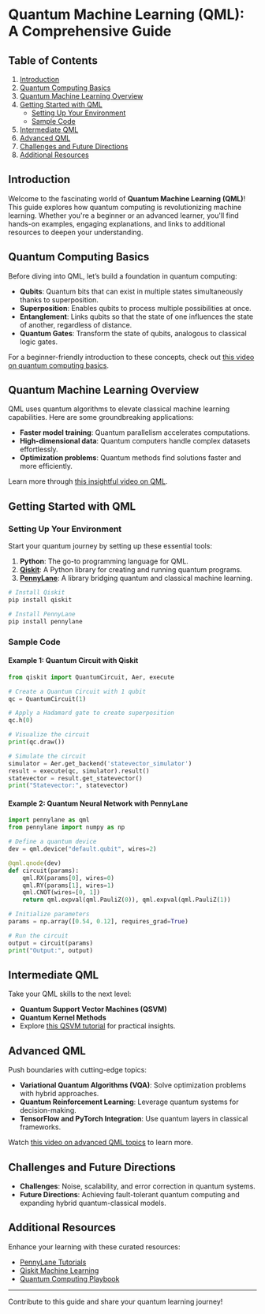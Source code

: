 # Quantum Machine Learning (QML): A Comprehensive Guide

## Table of Contents
1. [Introduction](#introduction)
2. [Quantum Computing Basics](#quantum-computing-basics)
3. [Quantum Machine Learning Overview](#quantum-machine-learning-overview)
4. [Getting Started with QML](#getting-started-with-qml)
   - [Setting Up Your Environment](#setting-up-your-environment)
   - [Sample Code](#sample-code)
5. [Intermediate QML](#intermediate-qml)
6. [Advanced QML](#advanced-qml)
7. [Challenges and Future Directions](#challenges-and-future-directions)
8. [Additional Resources](#additional-resources)

## Introduction
Welcome to the fascinating world of **Quantum Machine Learning (QML)**! This guide explores how quantum computing is revolutionizing machine learning. Whether you're a beginner or an advanced learner, you'll find hands-on examples, engaging explanations, and links to additional resources to deepen your understanding.

## Quantum Computing Basics

Before diving into QML, let’s build a foundation in quantum computing:

- **Qubits**: Quantum bits that can exist in multiple states simultaneously thanks to superposition.
- **Superposition**: Enables qubits to process multiple possibilities at once.
- **Entanglement**: Links qubits so that the state of one influences the state of another, regardless of distance.
- **Quantum Gates**: Transform the state of qubits, analogous to classical logic gates.

For a beginner-friendly introduction to these concepts, check out [this video on quantum computing basics](https://www.youtube.com/watch?v=ZuvK-od647c).

## Quantum Machine Learning Overview

QML uses quantum algorithms to elevate classical machine learning capabilities. Here are some groundbreaking applications:

- **Faster model training**: Quantum parallelism accelerates computations.
- **High-dimensional data**: Quantum computers handle complex datasets effortlessly.
- **Optimization problems**: Quantum methods find solutions faster and more efficiently.

Learn more through [this insightful video on QML](https://www.youtube.com/watch?v=Kd8uJx-OLHg).

## Getting Started with QML

### Setting Up Your Environment

Start your quantum journey by setting up these essential tools:

1. **Python**: The go-to programming language for QML.
2. **[Qiskit](https://qiskit.org/)**: A Python library for creating and running quantum programs.
3. **[PennyLane](https://pennylane.ai/)**: A library bridging quantum and classical machine learning.

```bash
# Install Qiskit
pip install qiskit

# Install PennyLane
pip install pennylane
```

### Sample Code

#### Example 1: Quantum Circuit with Qiskit

```python
from qiskit import QuantumCircuit, Aer, execute

# Create a Quantum Circuit with 1 qubit
qc = QuantumCircuit(1)

# Apply a Hadamard gate to create superposition
qc.h(0)

# Visualize the circuit
print(qc.draw())

# Simulate the circuit
simulator = Aer.get_backend('statevector_simulator')
result = execute(qc, simulator).result()
statevector = result.get_statevector()
print("Statevector:", statevector)
```

#### Example 2: Quantum Neural Network with PennyLane

```python
import pennylane as qml
from pennylane import numpy as np

# Define a quantum device
dev = qml.device("default.qubit", wires=2)

@qml.qnode(dev)
def circuit(params):
    qml.RX(params[0], wires=0)
    qml.RY(params[1], wires=1)
    qml.CNOT(wires=[0, 1])
    return qml.expval(qml.PauliZ(0)), qml.expval(qml.PauliZ(1))

# Initialize parameters
params = np.array([0.54, 0.12], requires_grad=True)

# Run the circuit
output = circuit(params)
print("Output:", output)
```

## Intermediate QML

Take your QML skills to the next level:

- **Quantum Support Vector Machines (QSVM)**
- **Quantum Kernel Methods**
- Explore [this QSVM tutorial](https://qiskit.org/documentation/machine-learning/tutorials/02_qsvm_classification.html) for practical insights.

## Advanced QML

Push boundaries with cutting-edge topics:

- **Variational Quantum Algorithms (VQA)**: Solve optimization problems with hybrid approaches.
- **Quantum Reinforcement Learning**: Leverage quantum systems for decision-making.
- **TensorFlow and PyTorch Integration**: Use quantum layers in classical frameworks.

Watch [this video on advanced QML topics](https://www.youtube.com/watch?v=UExjzvSGpws) to learn more.

## Challenges and Future Directions

- **Challenges**: Noise, scalability, and error correction in quantum systems.
- **Future Directions**: Achieving fault-tolerant quantum computing and expanding hybrid quantum-classical models.

## Additional Resources

Enhance your learning with these curated resources:

- [PennyLane Tutorials](https://pennylane.ai/qml/)
- [Qiskit Machine Learning](https://qiskit.org/documentation/machine-learning/)
- [Quantum Computing Playbook](https://qiskit.org/textbook/)

---

Contribute to this guide and share your quantum learning journey!

